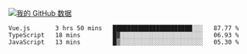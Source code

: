 [![我的 GitHub 数据](https://github-readme-stats.vercel.app/api?username=unbrain&?theme=dark)]()

<!--START_SECTION:waka-->
```text
Vue.js       3 hrs 50 mins   ██████████████████████░░░   87.77 % 
TypeScript   18 mins         █▓░░░░░░░░░░░░░░░░░░░░░░░   06.93 % 
JavaScript   13 mins         █▒░░░░░░░░░░░░░░░░░░░░░░░   05.30 % 
```
<!--END_SECTION:waka-->
